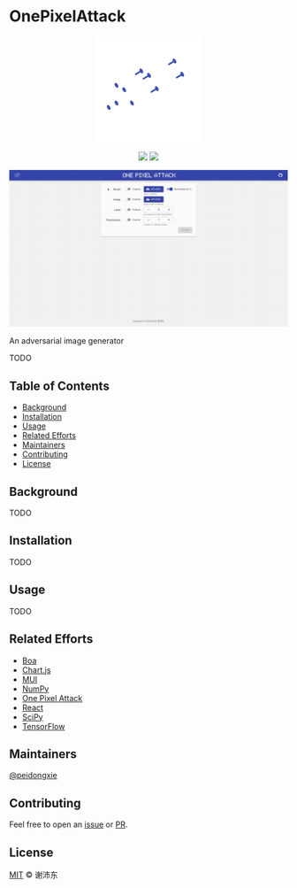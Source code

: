 # OnePixelAttack

<p align="center">
  <img src="./packages/frontend/public/static/logo.svg">
</p>
<p align="center">
  <img src="https://img.shields.io/github/license/peidongxie/one-pixel-attack" />
  <img src="https://img.shields.io/github/package-json/v/peidongxie/one-pixel-attack" />
</p>
<p align="center">
  <img src="demo.gif">
</p>

An adversarial image generator

TODO

## Table of Contents

- [Background](#background)
- [Installation](#installation)
- [Usage](#usage)
- [Related Efforts](#related-efforts)
- [Maintainers](#maintainers)
- [Contributing](#contributing)
- [License](#license)

## Background

TODO

## Installation

TODO

## Usage

TODO

## Related Efforts

- [Boa](https://github.com/imgcook/boa)
- [Chart.js](https://github.com/chartjs/Chart.js)
- [MUI](https://github.com/mui-org/material-ui)
- [NumPy](https://github.com/numpy/numpy)
- [One Pixel Attack](https://github.com/Hyperparticle/one-pixel-attack-keras)
- [React](https://github.com/facebook/react)
- [SciPy](https://github.com/scipy/scipy)
- [TensorFlow](https://github.com/tensorflow/tensorflow)

## Maintainers

[@peidongxie](https://github.com/peidongxie)

## Contributing

Feel free to open an [issue](https://github.com/peidongxie/one-pixel-attack/issues/new) or [PR](https://github.com/peidongxie/one-pixel-attack/compare).

## License

[MIT](LICENSE) © 谢沛东
